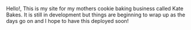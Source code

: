 Hello!, 
This is my site for my mothers cookie baking business called Kate Bakes. It is still in development but things are beginning to wrap up as the days go on and I hope to have this deployed soon! 
